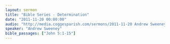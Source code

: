 ```yaml
---
layout: sermon
title: "Bible Series - Determination"
date: "2011-11-20 00:00:00"
audio: "http://media.coggesparish.com/sermons/2011-11-20 Andrew Sweeney.mp3"
speaker: "Andrew Sweeney"
bible_passages: ["John 5:1-15"]
---
```


